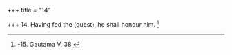 +++
title = "14"

+++
14. Having fed the (guest), he shall honour him. [^12] 


[^12]:  -15. Gautama V, 38.

